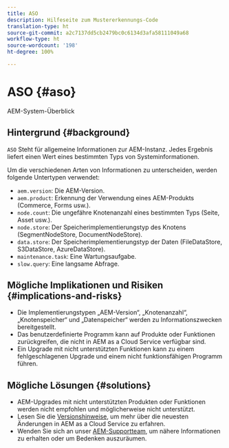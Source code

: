 ```yaml
---
title: ASO
description: Hilfeseite zum Mustererkennungs-Code
translation-type: ht
source-git-commit: a2c7137dd5cb2479bc0c6134d3afa58111049a68
workflow-type: ht
source-wordcount: '198'
ht-degree: 100%

---
```



# ASO {#aso}

AEM-System-Überblick

## Hintergrund {#background}

`ASO` Steht für allgemeine Informationen zur AEM-Instanz. Jedes Ergebnis liefert einen Wert eines bestimmten Typs von Systeminformationen.

Um die verschiedenen Arten von Informationen zu unterscheiden, werden folgende Untertypen verwendet:

* `aem.version`: Die AEM-Version.
* `aem.product`: Erkennung der Verwendung eines AEM-Produkts (Commerce, Forms usw.).
* `node.count`: Die ungefähre Knotenanzahl eines bestimmten Typs (Seite, Asset usw.).
* `node.store`: Der Speicherimplementierungstyp des Knotens (SegmentNodeStore, DocumentNodeStore).
* `data.store`: Der Speicherimplementierungstyp der Daten (FileDataStore, S3DataStore, AzureDataStore).
* `maintenance.task`: Eine Wartungsaufgabe.
* `slow.query`: Eine langsame Abfrage.

## Mögliche Implikationen und Risiken {#implications-and-risks}

* Die Implementierungstypen „AEM-Version“, „Knotenanzahl“, „Knotenspeicher“ und „Datenspeicher“ werden zu Informationszwecken bereitgestellt.
* Das benutzerdefinierte Programm kann auf Produkte oder Funktionen zurückgreifen, die nicht in AEM as a Cloud Service verfügbar sind.
* Ein Upgrade mit nicht unterstützten Funktionen kann zu einem fehlgeschlagenen Upgrade und einem nicht funktionsfähigen Programm führen.

## Mögliche Lösungen {#solutions}

* AEM-Upgrades mit nicht unterstützten Produkten oder Funktionen werden nicht empfohlen und möglicherweise nicht unterstützt.
* Lesen Sie die [Versionshinweise](https://experienceleague.adobe.com/docs/experience-manager-cloud-service/release-notes/release-notes/release-notes-current.html?lang=de), um mehr über die neuesten Änderungen in AEM as a Cloud Service zu erfahren.
* Wenden Sie sich an unser [AEM-Supportteam](https://helpx.adobe.com/de/enterprise/using/support-for-experience-cloud.html), um nähere Informationen zu erhalten oder um Bedenken auszuräumen.

